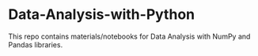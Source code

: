 # Data-Analysis-with-Python

This repo contains materials/notebooks for Data Analysis with NumPy and Pandas libraries.
